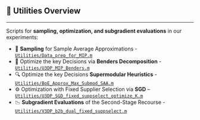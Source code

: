 ## 📂 Utilities Overview  
---
Scripts for **sampling, optimization, and subgradient evaluations** in our experiments:
- 🎲 **Sampling** for Sample Average Approximations  - [`Utilities/Data_prep_for_MIP.m`](Utilities/Data_prep_for_MIP.m)  
- 🧮 Optimize the key Decisions via **Benders Decomposition** - [`Utilities/U3DP_MIP_Benders.m`](Utilities/U3DP_MIP_Benders.m)  
- 🔍 Optimize the key Decisions **Supermodular Heuristics** - [`Utilities/BoE_Approx_Max_Submod_SAA.m`](Utilities/BoE_Approx_Max_Submod_SAA.m)  
- ⚙️ Optimization with Fixed Supplier Selection via **SGD** – [`Utilities/U3DP_SGD_fixed_suppselect_optimize_K.m`](Utilities/U3DP_SGD_fixed_suppselect_optimize_K.m)  
- 📉 **Subgradient Evaluations** of the Second-Stage Recourse - [`Utilities/V3DP_b2b_dual_fixed_suppselect.m`](Utilities/V3DP_b2b_dual_fixed_suppselect.m)  
